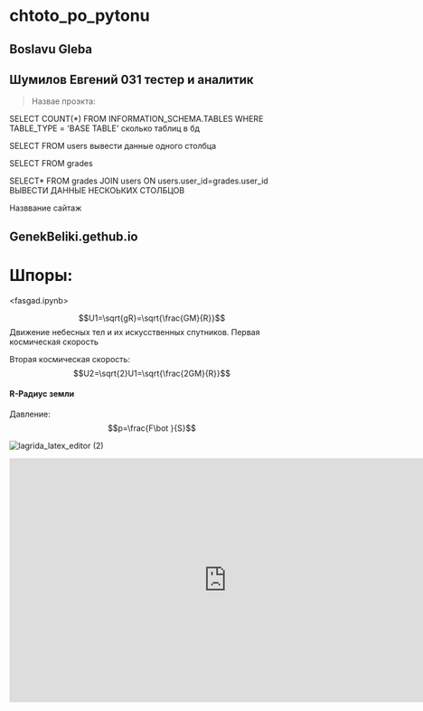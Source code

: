 # chtoto_po_pytonu
## Boslavu Gleba
## Шумилов Евгений 031 тестер и аналитик
> Назвае проэкта:
> 


SELECT  COUNT(*) FROM INFORMATION_SCHEMA.TABLES WHERE TABLE_TYPE = 'BASE TABLE' сколько таблиц в бд


SELECT FROM users вывести данные одного столбца


SELECT FROM grades


SELECT* FROM grades JOIN users ON users.user_id=grades.user_id ВЫВЕСТИ ДАННЫЕ НЕСКОЬКИХ СТОЛБЦОВ


Назввание сайтаж
## GenekBeliki.gethub.io

# Шпоры:
<fasgad.ipynb>


$$U1=\sqrt{gR}=\sqrt{\frac{GM}{R}}$$
Движение небесных тел и их искусственных спутников. Первая 
космическая скорость


Вторая космическая скорость:
$$U2=\sqrt{2}U1=\sqrt{\frac{2GM}{R}}$$

#### R-Радиус земли

Давление:
$$p=\frac{F\bot }{S}$$


![lagrida_latex_editor (2)](https://user-images.githubusercontent.com/114376670/200227179-5851069c-ccf5-4f30-80f9-cae60c20adad.png)


<iframe width="768" height="432" src="https://miro.com/app/live-embed/uXjVPB3RDH8=/?moveToViewport=-540,-367,1497,771&embedId=820559811757" frameborder="0" scrolling="no" allowfullscreen></iframe>

